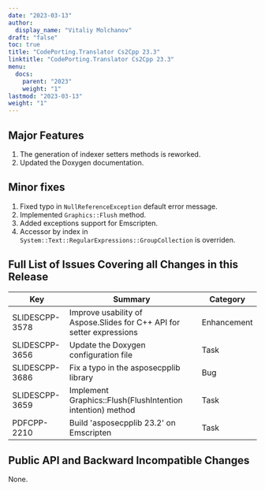 ```yaml
---
date: "2023-03-13"
author:
  display_name: "Vitaliy Molchanov"
draft: "false"
toc: true
title: "CodePorting.Translator Cs2Cpp 23.3"
linktitle: "CodePorting.Translator Cs2Cpp 23.3"
menu:
  docs:
    parent: "2023"
    weight: "1"
lastmod: "2023-03-13"
weight: "1"
---
```


## Major Features ##

1. The generation of indexer setters methods is reworked.
1. Updated the Doxygen documentation.

## Minor fixes ##

1. Fixed typo in `NullReferenceException` default error message.
1. Implemented `Graphics::Flush` method.
1. Added exceptions support for Emscripten.
1. Accessor by index in `System::Text::RegularExpressions::GroupCollection` is overriden.

## Full List of Issues Covering all Changes in this Release ##

| Key | Summary | Category |
| --- | --- | --- |
| SLIDESCPP-3578 | Improve usability of Aspose.Slides for C++ API for setter expressions | Enhancement |
| SLIDESCPP-3656 | Update the Doxygen configuration file | Task |
| SLIDESCPP-3686 | Fix a typo in the asposecpplib library | Bug |
| SLIDESCPP-3659 | Implement Graphics::Flush(FlushIntention intention) method | Task |
| PDFCPP-2210 | Build 'asposecpplib 23.2' on Emscripten | Task |

## Public API and Backward Incompatible Changes ##

None.
